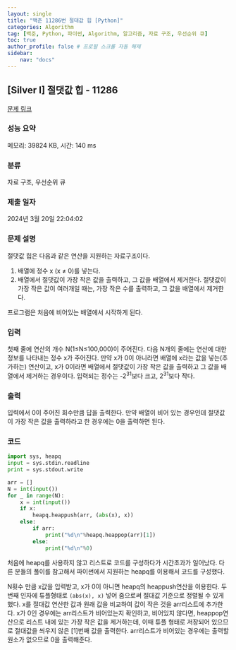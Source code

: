```yaml
---
layout: single
title: "백준 11286번 절대값 힙 [Python]"
categories: Algorithm
tag: [백준, Python, 파이썬, Algorithm, 알고리즘, 자료 구조, 우선순위 큐]
toc: true
author_profile: false # 프로필 스크롤 자동 해제
sidebar:
    nav: "docs"
---
```

## [Silver I] 절댓값 힙 - 11286 

[문제 링크](https://www.acmicpc.net/problem/11286) 

### 성능 요약

메모리: 39824 KB, 시간: 140 ms

### 분류

자료 구조, 우선순위 큐

### 제출 일자

2024년 3월 20일 22:04:02

### 문제 설명

<p>절댓값 힙은 다음과 같은 연산을 지원하는 자료구조이다.</p>

<ol>
	<li>배열에 정수 x (x ≠ 0)를 넣는다.</li>
	<li>배열에서 절댓값이 가장 작은 값을 출력하고, 그 값을 배열에서 제거한다. 절댓값이 가장 작은 값이 여러개일 때는, 가장 작은 수를 출력하고, 그 값을 배열에서 제거한다.</li>
</ol>

<p>프로그램은 처음에 비어있는 배열에서 시작하게 된다.</p>

### 입력 

 <p>첫째 줄에 연산의 개수 N(1≤N≤100,000)이 주어진다. 다음 N개의 줄에는 연산에 대한 정보를 나타내는 정수 x가 주어진다. 만약 x가 0이 아니라면 배열에 x라는 값을 넣는(추가하는) 연산이고, x가 0이라면 배열에서 절댓값이 가장 작은 값을 출력하고 그 값을 배열에서 제거하는 경우이다. 입력되는 정수는 -2<sup>31</sup>보다 크고, 2<sup>31</sup>보다 작다.</p>

### 출력 

 <p>입력에서 0이 주어진 회수만큼 답을 출력한다. 만약 배열이 비어 있는 경우인데 절댓값이 가장 작은 값을 출력하라고 한 경우에는 0을 출력하면 된다.</p>

### 코드

~~~python
import sys, heapq
input = sys.stdin.readline
print = sys.stdout.write

arr = []
N = int(input())
for _ in range(N):
    x = int(input())
    if x:
        heapq.heappush(arr, (abs(x), x))
    else:
        if arr:
            print("%d\n"%heapq.heappop(arr)[1])
        else:
            print("%d\n"%0)
~~~
<p> 처음에 heapq를 사용하지 않고 리스트로 코드를 구성하다가 시간초과가 일어났다. 다른 분들의 풀이를 참고해서 파이썬에서 지원하는 heapq를 이용해서 코드를 구성했다.</p>
<p>N횟수 만큼 x값을 입력받고, x가 0이 아니면 heapq의 heappush연산을 이용한다. 두번째 인자에 튜플형태로 <code>(abs(x), x)</code> 넣어 줌으로써 절대값 기준으로 정렬될 수 있게 했다. x를 절대값 연산한 값과 원래 값을 비교하여 값이 작은 것을 arr리스트에 추가한다. x가 0인 경우에는 arr리스트가 비어있는지 확인하고, 비어있지 않다면, heappop연산으로 리스트 내에 있는 가장 작은 값을 제거하는데, 이때 튜플 형태로 저장되어 있으므로 절대값을 씌우지 않은 [1]번째 값을 출력한다. arr리스트가 비어있는 경우에는 출력할 원소가 없으므로 0을 출력해준다. </p>